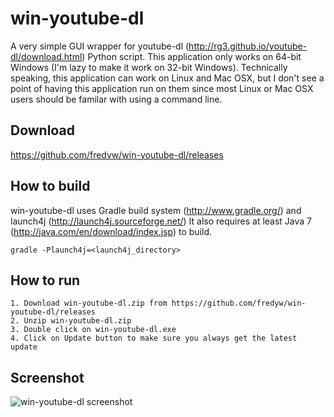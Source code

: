 win-youtube-dl
==============

A very simple GUI wrapper for youtube-dl (http://rg3.github.io/youtube-dl/download.html) Python script.
This application only works on 64-bit Windows (I'm lazy to make it work on 32-bit Windows).
Technically speaking, this application can work on Linux and Mac OSX, but I don't see a point of
having this application run on them since most Linux or Mac OSX users should be familar with
using a command line.

Download
--------
https://github.com/fredyw/win-youtube-dl/releases

How to build
------------
win-youtube-dl uses Gradle build system (http://www.gradle.org/) and launch4j (http://launch4j.sourceforge.net/)
It also requires at least Java 7 (http://java.com/en/download/index.jsp) to build.

    gradle -Plaunch4j=<launch4j_directory>

How to run
--------------
    1. Download win-youtube-dl.zip from https://github.com/fredyw/win-youtube-dl/releases
    2. Unzip win-youtube-dl.zip
    3. Double click on win-youtube-dl.exe
    4. Click on Update button to make sure you always get the latest update

Screenshot
----------
![win-youtube-dl screenshot](https://raw.github.com/fredyw/win-youtube-dl/master/win-youtube-dl.png)    
